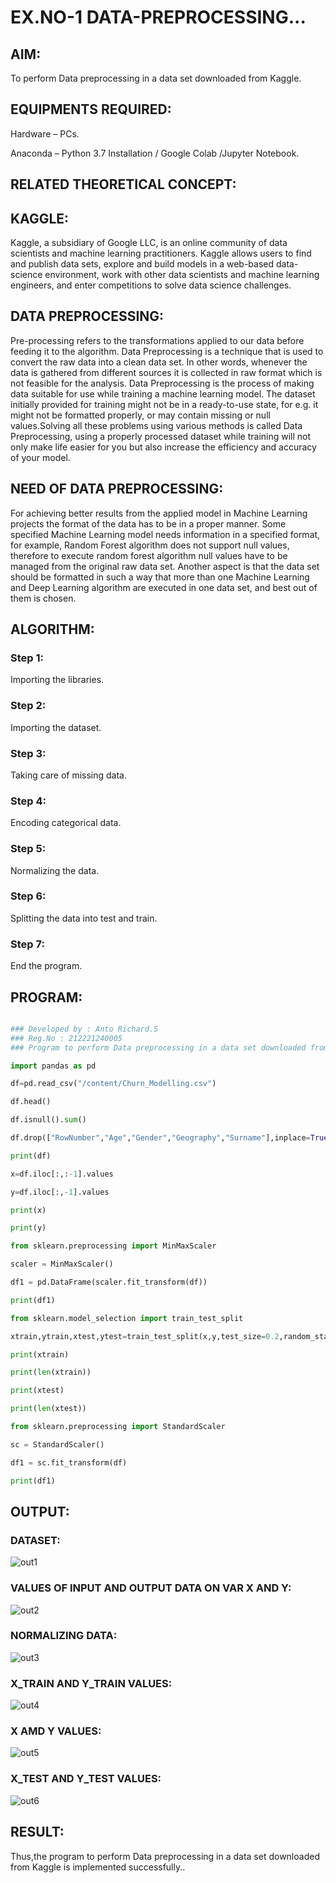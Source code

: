 # EX.NO-1   DATA-PREPROCESSING...

## AIM:
To perform Data preprocessing in a data set downloaded from Kaggle.

## EQUIPMENTS REQUIRED:
Hardware – PCs.

Anaconda – Python 3.7 Installation / Google Colab /Jupyter Notebook.

## RELATED THEORETICAL CONCEPT:
## KAGGLE:

Kaggle, a subsidiary of Google LLC, is an online community of data scientists and machine learning practitioners. Kaggle allows users to find and publish data sets, explore and build models in a web-based data-science environment, work with other data scientists and machine learning engineers, and enter competitions to solve data science challenges.

## DATA PREPROCESSING:

Pre-processing refers to the transformations applied to our data before feeding it to the algorithm. Data Preprocessing is a technique that is used to convert the raw data into a clean data set. In other words, whenever the data is gathered from different sources it is collected in raw format which is not feasible for the analysis.
Data Preprocessing is the process of making data suitable for use while training a machine learning model. The dataset initially provided for training might not be in a ready-to-use state, for e.g. it might not be formatted properly, or may contain missing or null values.Solving all these problems using various methods is called Data Preprocessing, using a properly processed dataset while training will not only make life easier for you but also increase the efficiency and accuracy of your model.

## NEED OF DATA PREPROCESSING:

For achieving better results from the applied model in Machine Learning projects the format of the data has to be in a proper manner. Some specified Machine Learning model needs information in a specified format, for example, Random Forest algorithm does not support null values, therefore to execute random forest algorithm null values have to be managed from the original raw data set. Another aspect is that the data set should be formatted in such a way that more than one Machine Learning and Deep Learning algorithm are executed in one data set, and best out of them is chosen.

## ALGORITHM:

### Step 1:
Importing the libraries.

### Step 2:
Importing the dataset.

### Step 3:
Taking care of missing data.

### Step 4:
Encoding categorical data.

### Step 5:
Normalizing the data.

### Step 6:
Splitting the data into test and train.

### Step 7:
End the program.

## PROGRAM:

```python

### Developed by : Anto Richard.S
### Reg.No : 212221240005
### Program to perform Data preprocessing in a data set downloaded from Kaggle.

import pandas as pd

df=pd.read_csv("/content/Churn_Modelling.csv")

df.head()

df.isnull().sum()

df.drop(["RowNumber","Age","Gender","Geography","Surname"],inplace=True,axis=1)

print(df)

x=df.iloc[:,:-1].values

y=df.iloc[:,-1].values

print(x)

print(y)

from sklearn.preprocessing import MinMaxScaler

scaler = MinMaxScaler()

df1 = pd.DataFrame(scaler.fit_transform(df))

print(df1)

from sklearn.model_selection import train_test_split

xtrain,ytrain,xtest,ytest=train_test_split(x,y,test_size=0.2,random_state=2)

print(xtrain)

print(len(xtrain))

print(xtest)

print(len(xtest))

from sklearn.preprocessing import StandardScaler

sc = StandardScaler()

df1 = sc.fit_transform(df)

print(df1)
```

## OUTPUT:

### DATASET:
![out1](https://user-images.githubusercontent.com/93427534/192864911-e3c9712b-a86d-4cf4-a813-c2a7d847e374.png)

### VALUES OF INPUT AND OUTPUT DATA ON VAR X AND Y:
![out2](https://user-images.githubusercontent.com/93427534/192864948-4088dd7b-16f3-48bb-9d56-f3960b42d134.png)

### NORMALIZING DATA:
![out3](https://user-images.githubusercontent.com/93427534/192864983-8520a323-33fc-4370-b0d5-edf5195f0817.png)

### X_TRAIN AND Y_TRAIN VALUES:
![out4](https://user-images.githubusercontent.com/93427534/192865066-e9ec4d24-734a-4eb6-8bf3-c9ac9b2904b6.png)

### X AMD Y VALUES:
![out5](https://user-images.githubusercontent.com/93427534/192865089-b32bf589-d0e9-4850-8eba-1f4b5acb7255.png)

### X_TEST AND Y_TEST VALUES:
![out6](https://user-images.githubusercontent.com/93427534/192865122-d0478440-af1f-4004-af95-91958176282d.png)

## RESULT:
Thus,the program to perform Data preprocessing in a data set downloaded from Kaggle is implemented successfully.. 
